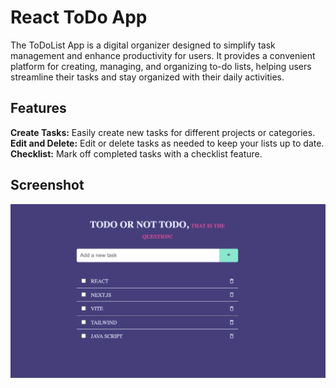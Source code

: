 # React ToDo App

The ToDoList App is a digital organizer designed to simplify task management and enhance productivity for users. It provides a convenient platform for creating, managing, and organizing to-do lists, helping users streamline their tasks and stay organized with their daily activities.

## Features

**Create Tasks:** Easily create new tasks for different projects or categories.
**Edit and Delete:** Edit or delete tasks as needed to keep your lists up to date.
**Checklist:** Mark off completed tasks with a checklist feature.

## Screenshot

![alt text](./public/screenshot.png)